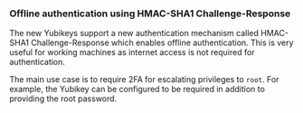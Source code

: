 ### Offline authentication using HMAC-SHA1 Challenge-Response

The new Yubikeys support a new authentication mechanism called HMAC-SHA1 Challenge-Response which enables offline authentication. This is very useful for working machines as internet access is not required for authentication.

The main use case is to require 2FA for escalating privileges to `root`. For example, the Yubikey can be configured to be required in addition to providing the root password.
